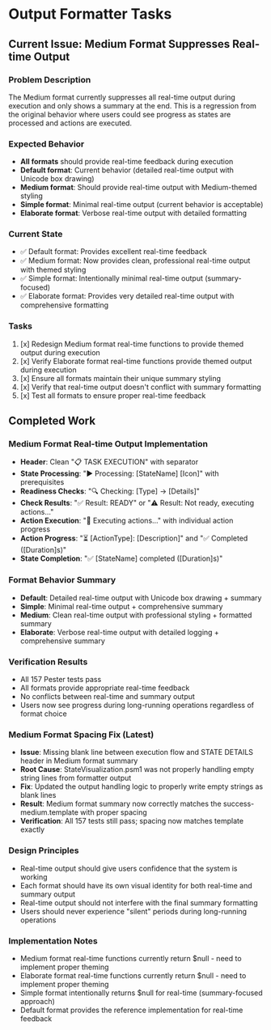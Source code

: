 # Output Formatter Tasks

## Current Issue: Medium Format Suppresses Real-time Output

### Problem Description
The Medium format currently suppresses all real-time output during execution and only shows a summary at the end. This is a regression from the original behavior where users could see progress as states are processed and actions are executed.

### Expected Behavior
- **All formats** should provide real-time feedback during execution
- **Default format**: Current behavior (detailed real-time output with Unicode box drawing)
- **Medium format**: Should provide real-time output with Medium-themed styling
- **Simple format**: Minimal real-time output (current behavior is acceptable)
- **Elaborate format**: Verbose real-time output with detailed formatting

### Current State
- ✅ Default format: Provides excellent real-time feedback
- ✅ Medium format: Now provides clean, professional real-time output with themed styling
- ✅ Simple format: Intentionally minimal real-time output (summary-focused)
- ✅ Elaborate format: Provides very detailed real-time output with comprehensive formatting

### Tasks
1. [x] Redesign Medium format real-time functions to provide themed output during execution
2. [x] Verify Elaborate format real-time functions provide themed output during execution
3. [x] Ensure all formats maintain their unique summary styling
4. [x] Verify that real-time output doesn't conflict with summary formatting
5. [x] Test all formats to ensure proper real-time feedback

## Completed Work

### Medium Format Real-time Output Implementation
- **Header**: Clean "📋 TASK EXECUTION" with separator
- **State Processing**: "▶ Processing: [StateName] [Icon]" with prerequisites
- **Readiness Checks**: "🔍 Checking: [Type] → [Details]"
- **Check Results**: "✅ Result: READY" or "⚠️ Result: Not ready, executing actions..."
- **Action Execution**: "🚀 Executing actions..." with individual action progress
- **Action Progress**: "⏳ [ActionType]: [Description]" and "✅ Completed ([Duration]s)"
- **State Completion**: "✅ [StateName] completed ([Duration]s)"

### Format Behavior Summary
- **Default**: Detailed real-time output with Unicode box drawing + summary
- **Simple**: Minimal real-time output + comprehensive summary
- **Medium**: Clean real-time output with professional styling + formatted summary
- **Elaborate**: Verbose real-time output with detailed logging + comprehensive summary

### Verification Results
- All 157 Pester tests pass
- All formats provide appropriate real-time feedback
- No conflicts between real-time and summary output
- Users now see progress during long-running operations regardless of format choice

### Medium Format Spacing Fix (Latest)
- **Issue**: Missing blank line between execution flow and STATE DETAILS header in Medium format summary
- **Root Cause**: StateVisualization.psm1 was not properly handling empty string lines from formatter output
- **Fix**: Updated the output handling logic to properly write empty strings as blank lines
- **Result**: Medium format summary now correctly matches the success-medium.template with proper spacing
- **Verification**: All 157 tests still pass; spacing now matches template exactly

### Design Principles
- Real-time output should give users confidence that the system is working
- Each format should have its own visual identity for both real-time and summary output
- Real-time output should not interfere with the final summary formatting
- Users should never experience "silent" periods during long-running operations

### Implementation Notes
- Medium format real-time functions currently return $null - need to implement proper theming
- Elaborate format real-time functions currently return $null - need to implement proper theming
- Simple format intentionally returns $null for real-time (summary-focused approach)
- Default format provides the reference implementation for real-time feedback
